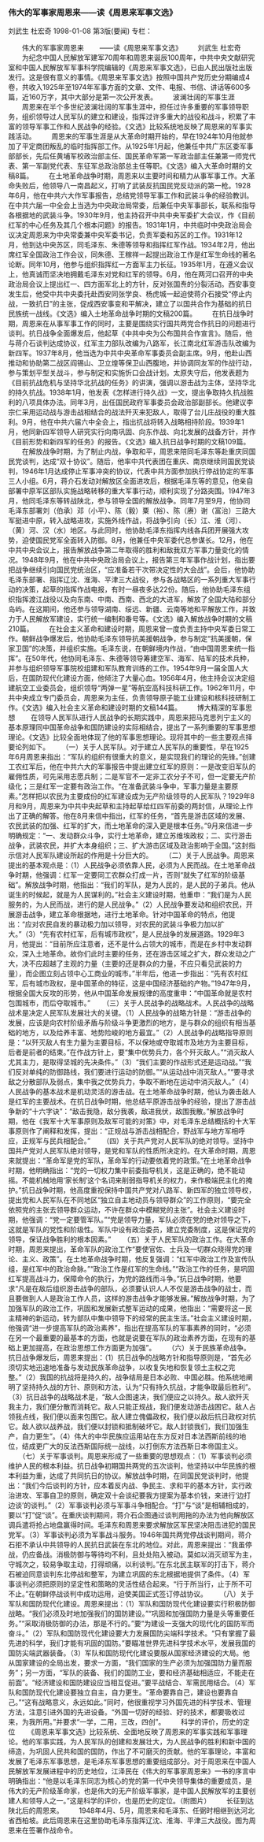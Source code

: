 ### 伟大的军事家周恩来——读《周恩来军事文选》
刘武生  杜宏奇
1998-01-08
第3版(要闻)
专栏：

　　伟大的军事家周恩来
　　——读《周恩来军事文选》
　　刘武生  杜宏奇
　　为纪念中国人民解放军建军70周年和周恩来诞辰100周年，中共中央文献研究室和中国人民解放军军事科学院编辑的《周恩来军事文选》，已由人民出版社出版发行。这是很有意义的事情。《周恩来军事文选》按照中国共产党历史分期编成4卷，共收入1925年至1974年军事方面的文章、文件、电报、书信、讲话等600多篇，近160万字，其中大部分是第一次公开发表。
　　波澜壮阔的军事生涯
　　周恩来在半个多世纪波澜壮阔的军事生涯中，担任过许多重要的军事领导职务，组织领导过人民军队的建立和建设，指挥过许多重大的战役和战斗，积累了丰富的领导军事工作和人民战争的经验。《文选》比较系统地反映了周恩来的军事实践活动。
　　周恩来的军事生涯是从大革命时期开始的，早在1924年10月他就参加了平定商团叛乱的临时指挥部工作。从1925年1月起，他兼任中共广东区委军事部部长，先后任黄埔军校政治部主任、国民革命军第一军政治部主任兼第一师党代表、第一军副党代表、东征军总政治部总主任等职。《文选》编入大革命时期的文稿8篇。
　　在土地革命战争时期，周恩来以主要时间和精力从事军事工作。大革命失败后，他领导八一南昌起义，打响了武装反抗国民党反动派的第一枪。1928年6月，他在中共六大作军事报告，总结党领导军事工作和武装斗争的经验教训。在中共六届一中全会上当选为中央政治局常委，后兼任中央军事部长，联系和指导各根据地的武装斗争。1930年9月，他主持召开中共中央军委扩大会议，作《目前红军的中心任务及其几个根本问题》的报告。1931年1月，中共临时中央政治局会议决定周恩来为中央常委兼中央军委书记，负责军委和苏区的工作。1931年12月，他到达中央苏区，同毛泽东、朱德等领导和指挥红军作战。1934年2月，他出席红军全国政治工作会议，同朱德、王稼祥一起提出政治工作是红军生命线的著名论断。同年10月，他参与组织指挥红一方面军主力长征。1935年1月，在遵义会议上，他真诚而坚决地拥戴毛泽东对党和红军的领导。6月，他在两河口召开的中央政治局会议上提出红一、四方面军北上的方针，反对张国焘的分裂活动。西安事变发生后，他受中共中央委托赴西安同张学良、杨虎城一起迫使蒋介石接受“停止内战，一致抗日”的主张，促成西安事变和平解决，建立了以国共合作为基础的抗日民族统一战线。《文选》编入土地革命战争时期的文稿200篇。
　　在抗日战争时期，周恩来在从事军事工作的同时，主要是围绕实行国共两党合作抗日的问题进行谈判。抗日战争全面爆发后，他起草《中共中央为公布国共合作宣言》。随后，他与蒋介石谈判达成协议，红军主力部队改编为八路军，长江南北红军游击队改编为新四军。1937年8月，他当选为中共中央革命军事委员会副主席。9月，他赴山西推动和协助第二战区阎锡山、卫立煌等保卫山西腹地，并协调同友军的作战行动，参与策划平型关战斗，参与制定和实施忻口会战计划。太原失守后，他发表题为《目前抗战危机与坚持华北抗战的任务》的讲演，强调以游击战为主体，坚持华北的持久抗战。1938年1月，他发表《怎样进行持久战》一文，提出争取持久抗战胜利的八项具体办法。同年3月，出任国民政府军事委员会政治部副部长。他建议李宗仁采用运动战与游击战相结合的战法歼灭来犯敌人，取得了台儿庄战役的重大胜利。9月，他在中共六届六中全会上，指出抗战将转入战略相持阶段。1939年1月，他同新四军领导人研究实行向南巩固、向东作战、向北发展的战备方针，并作《目前形势和新四军的任务》的报告。《文选》编入抗日战争时期的文稿109篇。
　　在解放战争时期，为了制止内战，争取和平，周恩来陪同毛泽东等赴重庆同国民党谈判，达成“双十协议”。随后，他率中共代表团在重庆、南京继续同国民党谈判，1946年1月达成停止军事冲突的协议，代表中共方面参加执行停战协定的军事三人小组。6月，蒋介石发动对解放区全面进攻后，根据毛泽东等的意见，他亲自部署中原军区部队实施战略转移的重大军事行动，顺利实现了分路突围。1947年3月，他同毛泽东等转战陕北，参与领导全国的解放战争。同年7月至9月，他协同毛泽东部署刘（伯承）邓（小平）、陈（毅）粟（裕）、陈（赓）谢（富治）三路大军挺进中原，转入战略进攻，实施外线作战，将战争引向（长）江、淮（河）、（黄）河、汉（水）地区。与此同时，他协助毛泽东指挥内线各兵团开展强大攻势，迫使国民党军全面转入防御。8月，他兼任中央军委代总参谋长。12月，他在中共中央会议上，报告解放战争第二年取得的胜利和敌我双方军事力量变化的情况。1948年9月，他在中共中央政治局会议上，报告第三年军事作战计划，指出要把战争继续引向国民党统治区，“应准备若干次带决定性的大会战”。会后，他协助毛泽东部署、指挥辽沈、淮海、平津三大战役，参与各战略区的一系列重大军事行动的决策，起草的指挥作战电报，有时一昼夜多达22份。随后，他协助毛泽东组织指挥渡江战役以及向东南、中南、西南、西北的大进军，解放了全国大陆和部分岛屿。在这期间，他还参与领导湖南、绥远、新疆、云南等地和平解放工作，并致力于人民解放军建设，实行统一编制和番号等。《文选》编入解放战争时期的文稿210篇。
　　在社会主义革命和建设时期，周恩来曾一度负责主持中央军委日常工作。朝鲜战争爆发后，他协助毛泽东领导抗美援朝战争，参与制定“抗美援朝，保家卫国”的决策，并组织实施。毛泽东说，在朝鲜境内作战，“由中国周恩来统一指挥”。在50年代，他协同毛泽东、朱德等领导筹建空军、海军、陆军的技术兵种，并参与组织领导军事院校组建和军队教育训练的工作。1954年9月一届全国人大后，在国防现代化建设方面，他倾注了大量心血。1956年4月，他主持会议决定组建航空工业委员会，组织领导“两弹一星”等航空高科技科研工作。1962年11月，中共中央成立专门委员会，周恩来为主任，负责领导原子能工业建设和核科技研制工作。《文选》编入社会主义革命和建设时期的文稿144篇。
　　博大精深的军事思想
　　在领导人民军队进行人民战争的长期实践中，周恩来把马克思列宁主义的基本原理同中国革命战争和国防建设的实际相结合，提出了一系列重要的军事思想理论。《文选》比较全面地体现了他的军事思想理论。现将其中的一些主要观点择要论列如下。
　　（一）关于人民军队。对于建立人民军队的重要性，早在1925年6月周恩来指出：“军队的组织有很重大的意义，是实现我们的理论的先锋。”创建工农红军后，他在中共六大的军事报告中提出建立红军的原则：一是改变旧军队的雇佣性质，可先采用志愿兵制；二是军官不一定非工农分子不可，但一定要无产阶级化；三是红军一定要有政治工作。“在准备武装斗争中，军事力量是主要原素。”怎样把以农民为主要成份的红军建设成为无产阶级领导的人民军队？1929年8月和9月，周恩来为中共中央起草和主持起草给红四军前委的两封信，从理论上作出了正确的解答。他在8月来信中指出，红军的任务，“首先是游击区域的发展、农民武装的加强、红军的扩大，而土地革命的深入更是根本任务。”9月来信进一步明确规定：“一、发动群众斗争，实行土地革命，建立苏维埃政权；二、实行游击战争，武装农民，并扩大本身组织；三、扩大游击区域及政治影响于全国。”这封指示信对人民军队建设所起的作用是十分巨大的。
　　（二）关于人民战争。周恩来提出的基本观点是：（1）人民战争必须依靠人民，必须为人民而战。在土地革命战争时期，他强调：红军一定要同工农群众打成一片，否则“就失了红军的阶级基础”。解放战争时期，他指出：“我们的军队，是为人民的，是人民的子弟兵。他从诞生的时候起，就是为人民谋利的。”社会主义建设时期，他重申：“我们是为人民服务的，为人民而战，进行的是人民战争。”（2）人民战争要发动和组织农民，开展游击战争，建立革命根据地，进行土地革命。针对中国革命的特点，他提出：“应对农民自发的暴动极力加以领导，对农民的武装斗争极力加以扩大。”（3）“先有农村红军，后有城市政权”，是人民战争的发展道路。1929年3月，他提出：“目前所应注意者，还不是什么占领大的城市，而是在乡村中发动群众，深入土地革命。故你们此时主要的任务，还在游击区域之扩大，群众发动之广大，决不应超越了主观的力量（主要的还是群众的力量，不应只看见武装的力量），而企图立刻占领中心工商业的城市。”半年后，他进一步指出：“先有农村红军，后有城市政权，是中国革命的特征，这是中国经济基础的产物。”1947年9月，根据全国大反攻的形势，他从中国革命发展规律的高度重申：“中国革命就是农村包围城市，而后夺取城市。”
　　（三）关于人民战争的战略战术。人民战争的战略战术是决定人民军队发展壮大的关键。（1）人民战争的战略方针是：“游击战争的发展，应该是向农村阶级矛盾与阶级斗争更激烈的地方，是与群众的组织有相当基础的地方，以及给养丰富、地势险峻的地方最宜。”（2）人民战争的战略指导原则是：“以歼灭敌人有生力量为主要目标，不以保地或夺取城市及地方为主要目标，后者是前者的结束。”在作战方针上，要“集中优势兵力，各个歼灭敌人。”“消灭敌人尤其主力，是取得坚城的先决条件。”（3）“我们主要的作战形式还是运动战。”“我们反对单纯的防御路线，我们要进行运动的防御。”“从运动战中消灭敌人。”“要寻求敌之分散部队及弱点，集中我之优势兵力，争取不断地在运动中消灭敌人。”（4）人民战争的基本战术是机动灵活的游击战。在土地革命战争时期，他认为袭击敌人是红军的主要战术。在抗日战争时期，他总结平原游击战争的经验，提出了游击战争新的“十六字诀”：“敌击我隐，敌分我袭，敌进我伏，敌围我散。”解放战争时期，他在《我军十大军事原则及敌军可能的对策》中，对毛泽东总结概括的十大军事原则作了阐释和发挥，提出：“正规战与游击战相配合，野战军与地方军相呼应，正规军与民兵相配合。”
　　（四）关于共产党对人民军队的绝对领导。坚持中国共产党对人民军队绝对领导，是党和军队的性质所决定的。在大革命时期，周恩来就提出：“革命军是党的军队，革命军的行动要依着党的政策。”在土地革命战争时期，他明确指出：“党的一切权力集中前委指导机关，这是正确的，绝不能动摇。不能机械地用‘家长制’这个名词来削弱指导机关的权力，来作极端民主化的掩护。”抗日战争时期，他高度重视保持中国共产党对八路军、新四军的独立领导权，提出党和人民军队在不同地区“独立自主地动员与领导群众”的工作原则，“要完全依照党的主张去领导群众运动，不许在群众中模糊党的主张”。社会主义建设时期，他强调：“党一定要管军队。”“党是领导力量，军队必须在党的绝对领导之下，这就是军队的党性和阶级性。军队中设有政治委员，建立党委制度，这是保证党的领导，保证战争胜利的根本因素。”
　　（五）关于人民军队的政治工作。在大革命时期，周恩来提出，革命军队的政治工作“要使官佐、士兵及一切群众晓得党的理论、主义、政策”。在土地革命战争时期，他反复强调：“红军中政治工作及宣传队组，是红军中的政治命脉。”“政治工作是红军的生命线。”“政治工作的任务，是巩固红军提高战斗力，保障命令的执行，为党的路线而斗争。”抗日战争时期，他要求“凡是在敌后组织游击战争的部队，必须要认识人人不仅是游击战争的战士，而且要做到人人是政治工作人员，这样的游击战争才能够发展。”解放战争时期，为了加强军队的政治工作，巩固和发展新式整军运动的成果，他指出：“需要将这一民主精神的新运动，转为部队中集中领导下的经常的民主生活。”社会主义建设时期，他强调“进一步提高军队的政治素养”，指出在提高军队的军事素养的同时，“必须在另一个最重要的最基本的方面，也就是说要在军队的政治素养方面，在现有的基础上更加提高，在政治思想工作方面更为加强”。
　　（六）关于民族革命战争。抗日战争爆发后，周恩来提出：（1）抗日战争的战略方针和指导原则是，“首先必须切实地迅速地准备与发动民族革命战争，以收复失地和恢复领土主权之完整。”（2）我国的抗战将是持久的，战争结局是日本必败、中国必胜。他系统地阐明了坚持持久战的方针、原则和方法，认为“只有持久抗战，才能争取最后胜利”。（3）抗日战争的战略战术是，“敌人企图速决，我们便应之以持久。敌人欲歼灭我主力，我们便分散而消耗它。敌人只能正规战，我们便发动游击战困它。敌人占领我点线，我们便以面来包围它。敌人建立傀儡政权，我们便以敌后抗日政权对抗它。敌人欲以战养战，我们便以封锁和抵制破坏它。敌人封锁我们，我们加强生产，自力更生”。（4）伟大的中华民族应运用站在东方反对日本法西斯前线的地位，结成更广大的反法西斯国际统一战线，以打倒东方法西斯日本帝国主义。
　　（七）关于军事谈判。周恩来形成了一些重要的思想观点：（1）军事谈判必须维护人民的根本利益。抗日战争初期国共两党的五次谈判，他坚持以中华民族的根本利益为重，达成了共同抗日的协议。解放战争时期，在同国民党谈判时，他提出：“我们今后谈判的方针，应本着反内战、争民主、求和平的基本方针，实行政治进攻、军事自卫的原则，确定双十会谈纪要我方提案为基本价钱，来进行‘边打边谈’的谈判。”（2）军事谈判必须与军事斗争相配合。“打”与“谈”是相辅相成的，要以“打”促“谈”。在重庆谈判期间，蒋介石企图通过谈判用拖的办法为他向解放区调兵遣将抢占地盘赢得时间。毛泽东和周恩来要求解放区军民坚决阻击进犯的国民党军。（3）军事谈判必须为军事战斗服务。1946年国共两党停战谈判期间，蒋介石拒不承认中共领导的人民抗日武装在东北的地位。对此，周恩来提出：“我虽停战，仍应备战。消极防御与等待均不利，且处处陷入被动。莫如以消灭顽军为主，守城次之，较易争取主动，打得顽痛，以利谈判。”在东北民主联军的打击下，蒋介石被迫同意谈判东北停战和整军，为建立巩固的东北根据地提供了条件。（4）军事谈判必须把原则的坚定性和策略的灵活性结合起来。“行于所当行，止于所不可不止。”在朝鲜停战谈判中成功运用，迫使美国正式签订停战协议。
　　（八）关于军队和国防现代化建设。周恩来提出：（1）军队和国防现代化建设要实行积极防御战略。“我们必须及时地加强我们的国防建设。”“巩固和加强国防力量是头等重要任务。”“采取消极防御的办法，那是不行的。”要“为建设一支强大的现代化的国防军而奋斗。”（2）军队和国防现代化建设要大力发展国防尖端科学技术。“只有掌握了最先进的科学，我们才能有巩固的国防。”要瞄准世界先进科学技术水平，发展我国的国防尖端武器装备。（3）军队和国防现代化建设要服从国家经济建设的大局。他从国家建设的全局出发，要求一方面，“我们国家的生产必须为加强国防力量而服务”；另一方面，“军队的装备、我们的国防工业，要和经济基础相适应，不能走在前面”。“经济建设和国防建设应当相互促进。”要平战结合、军需民用结合。（4）军队和国防现代化建设要独立自主，自力更生。“革命要靠自己，建设也要靠自己。”“这有战略意义，永远如此。”同时，他很重视学习外国先进的科学技术、管理方法，注意引进外国的先进设备。“外国一切好的经验、好的技术，都要吸收过来，为我所用。”并要求“一学，二用，三改，四创”。
　　科学的评价，历史的定位
　　《周恩来军事文选》比较系统、全面地反映了周恩来的军事实践和军事理论。他的军事实践，为人民军队的创建和发展壮大，为人民战争的胜利和新中国的缔造，为巩固人民共和国的国防，作出了不可磨灭的贡献。他的军事理论，丰富和发展了毛泽东军事思想，是毛泽东军事思想的重要组成部分。对于周恩来在中国人民解放军发展进程中的历史地位，江泽民在《伟大的军事家周恩来》一书的序言中明确指出：“他是以毛泽东同志为核心的党的第一代中央领导集体的重要成员，是伟大的无产阶级革命家，也是伟大的无产阶级军事家，是中国人民解放军的主要创建人和领导人之一。”这是科学的评价，也是历史的定位。（附图片）
　　长征到达陕北后的周恩来。
　　1948年4月、5月，周恩来和毛泽东、任弼时相继到达河北省西柏坡。此后周恩来在这里协助毛泽东指挥辽沈、淮海、平津三大战役。图为周恩来在签署作战命令。
